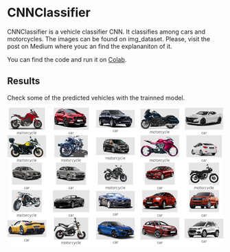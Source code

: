 # CNNClassifier

CNNClassifier is a vehicle classifier CNN. It classifies among cars and motorcycles. The images can be found on img_dataset. Please, visit the post on Medium where youc an find the explananiton of it.

You can find the code and run it on [Colab](https://colab.research.google.com/drive/11RIif9BiBUm56gUUdcLsTk28TG1s0PHr). 


## Results

Check some of the predicted vehicles with the trainned model.

![alt text](https://github.com/anfebit/CNNClassifier/blob/master/Images/validation_results.png)
